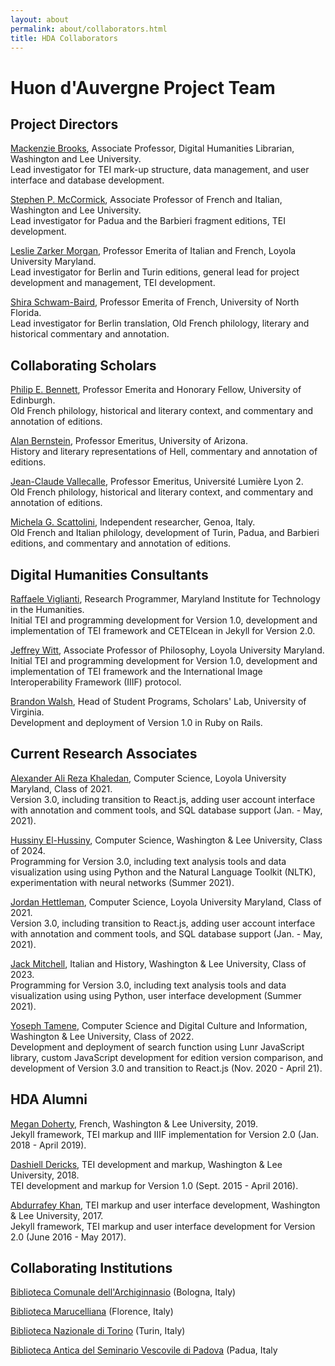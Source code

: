 ```yaml
---
layout: about
permalink: about/collaborators.html
title: HDA Collaborators
---
```

<div class="container-fluid">
    <div class="row" id="index-content">
        <div class="credits">
            <h1 class="about">Huon d'Auvergne Project Team</h1>
                <div class="participant_section">
                <h2 class="about">Project Directors</h2>
                    <p><a href="http://library.wlu.edu/about/library-directory/mackenzie-brooks">Mackenzie Brooks</a>, Associate Professor, Digital Humanities Librarian, Washington and Lee University.<br>
                    Lead investigator for TEI mark-up structure, data management, and user interface and database development.</p>
                    <p><a href="https://www.wlu.edu/romance-languages-department/faculty-and-staff/profile?ID=x9689">Stephen P. McCormick</a>, Associate Professor of French and Italian, Washington and Lee University.<br>
                    Lead investigator for Padua and the Barbieri fragment editions, TEI development.</p>
                    <p><a href="https://www.loyola.edu/academics/modern-languages/faculty/morgan">Leslie Zarker Morgan</a>, Professor Emerita of Italian and French, Loyola University Maryland.<br>
                    Lead investigator for Berlin and Turin editions, general lead for project development and management, TEI development.</p>
                    <p><a href="http://www.unf.edu/bio/N00009290">Shira Schwam-Baird</a>, Professor Emerita of French, University of North Florida.<br>
                    Lead investigator for Berlin translation, Old French philology, literary and historical commentary and annotation.</p>
                </div>
                <div class="participant_section">
                <h2 class="about">Collaborating Scholars</h2>
                    <p><a href="http://www.ed.ac.uk/profile/philip-bennett">Philip E. Bennett</a>, Professor Emerita and Honorary Fellow, University of Edinburgh.<br>
                    Old French philology, historical and literary context, and commentary and annotation of editions.</p>
                    <p><a href="https://history.arizona.edu/people/alan-e-bernstein">Alan Bernstein</a>, Professor Emeritus, University of Arizona.<br>
                    History and literary representations of Hell, commentary and annotation of editions.</p>
                    <p><a href="http://ciham.ish-lyon.cnrs.fr/membres/jean-claude-vallecalle">Jean-Claude Vallecalle</a>, Professor Emeritus, Université Lumière Lyon 2.<br>
                    Old French philology, historical and literary context, and commentary and annotation of editions.</p>
                    <p><a href="http://independent.academia.edu/MichelaGScattolini">Michela G. Scattolini</a>, Independent researcher, Genoa, Italy.<br>
                    Old French and Italian philology, development of Turin, Padua, and Barbieri editions, and commentary and annotation of editions.</p>
                </div>
                <div class="participant_section">
                <h2 id="sub-header">Digital Humanities Consultants</h2>
                    <p><a href="https://mith.umd.edu/people/person/raffaele-viglianti/">Raffaele Viglianti</a>, Research Programmer, Maryland Institute for Technology in the Humanities.<br>
                    Initial TEI and programming development for Version 1.0, development and implementation of TEI framework and CETEIcean in Jekyll for Version 2.0.</p>
                    <p><a href="http://jeffreycwitt.com/">Jeffrey Witt</a>, Associate Professor of Philosophy, Loyola University Maryland.<br>
                    Initial TEI and programming development for Version 1.0, development and implementation of TEI framework and the International Image Interoperability Framework (IIIF) protocol.</p>
                    <p><a href="http://scholarslab.org/people/brandon-walsh/>">Brandon Walsh</a>, Head of Student Programs, Scholars' Lab, University of Virginia.<br>
                    Development and deployment of Version 1.0 in Ruby on Rails.</p>
                </div>
                <div class="participant_section">
                <h2 id="sub-header">Current Research Associates</h2>
                    <p><a href="">Alexander Ali Reza Khaledan</a>, Computer Science, Loyola University Maryland, Class of 2021.<br>
                    Version 3.0, including transition to React.js, adding user account interface with annotation and comment tools, and SQL database support (Jan. - May, 2021).</p>
                    <p><a href="">Hussiny El-Hussiny</a>, Computer Science, Washington & Lee University, Class of 2024.<br>
                    Programming for Version 3.0, including text analysis tools and data visualization using using Python and the Natural Language Toolkit (NLTK), experimentation with neural networks (Summer 2021).</p>
                    <p><a href="">Jordan Hettleman</a>, Computer Science, Loyola University Maryland, Class of 2021.<br>
                    Version 3.0, including transition to React.js, adding user account interface with annotation and comment tools, and SQL database support (Jan. - May, 2021).</p>
                    <p><a href="">Jack Mitchell</a>, Italian and History, Washington & Lee University, Class of 2023.<br>
                    Programming for Version 3.0, including text analysis tools and data visualization using using Python, user interface development (Summer 2021).</p>
                    <p><a href="https://yosephtamene.com/">Yoseph Tamene</a>, Computer Science and Digital Culture and Information, Washington & Lee University, Class of 2022.<br>
                    Development and deployment of search function using Lunr JavaScript library, custom JavaScript development for edition version comparison, and development of Version 3.0 and transition to React.js (Nov. 2020 - April 21).</p>
                </div>
                <div class="participant_section">
                <h2 id="sub-header">HDA Alumni</h2>
                    <p><a href="">Megan Doherty</a>, French, Washington & Lee University, 2019.<br>
                    Jekyll framework, TEI markup and IIIF implementation for Version 2.0 (Jan. 2018 - April 2019).</p>
                    <p><a href="">Dashiell Dericks</a>, TEI development and markup, Washington & Lee University, 2018.<br>
                    TEI development and markup for Version 1.0 (Sept. 2015 - April 2016).</p>
                    <p><a href="">Abdurrafey Khan</a>, TEI markup and user interface development, Washington & Lee University, 2017.<br>
                    Jekyll framework, TEI markup and user interface development for Version 2.0 (June 2016 - May 2017).</p>
                </div>
                <div class="participant_section">
                <h2 class="about">Collaborating Institutions</h2>
                    <p><a href="http://www.archiginnasio.it/">Biblioteca Comunale dell'Archiginnasio</a> (Bologna, Italy)</p>
                    <p><a href="http://www.maru.firenze.sbn.it/">Biblioteca Marucelliana</a> (Florence, Italy)</p>
                    <p><a href="http://www.bnto.librari.beniculturali.it/">Biblioteca Nazionale di Torino</a> (Turin, Italy)</p>
                    <p><a href="http://www.bibliotecaseminariopda.it/">Biblioteca Antica del Seminario Vescovile di Padova</a> (Padua, Italy</p>
                </div> 
        </div>
    </div>
</div>


<!-- ## We would like to thank for their support:
National Endowment for the Humanities (Award RQ-50735-13), 2013-2017. 

And for their collaboration:
* Biblioteca dell'Archiginnasio, Bologna
* Kupferstichkabinett, Berlin
* Biblioteca Marucelliana, Florence
* Biblioteca Nazionale Universitaria, Turin
* Biblioteca del Seminario Vescovile, Padua -->